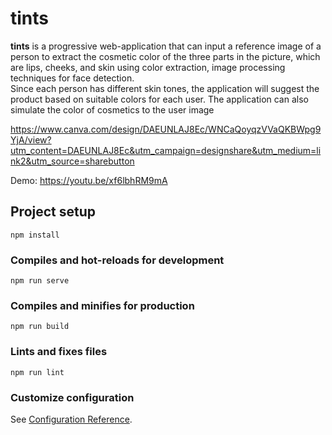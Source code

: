 # tints
**tints** is a progressive web-application that can input a reference image of a person to extract the cosmetic color of the three parts in the picture, which are lips, cheeks, and skin using color extraction, image processing techniques for face detection.  
Since each person has different skin tones, the application will suggest the product based on suitable colors for each user. The application can also simulate the color of cosmetics to the user image 

https://www.canva.com/design/DAEUNLAJ8Ec/WNCaQoyqzVVaQKBWpg9YjA/view?utm_content=DAEUNLAJ8Ec&utm_campaign=designshare&utm_medium=link2&utm_source=sharebutton

Demo: https://youtu.be/xf6lbhRM9mA

## Project setup
```
npm install
```

### Compiles and hot-reloads for development
```
npm run serve
```

### Compiles and minifies for production
```
npm run build
```

### Lints and fixes files
```
npm run lint
```

### Customize configuration
See [Configuration Reference](https://cli.vuejs.org/config/).

